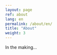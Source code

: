 ```yaml
---
layout: page
ref: about
lang: en
permalink: /about/en/
title: "About"
weight: 3
---
```


In the making...
